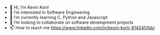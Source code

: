- 👋 Hi, I’m Kevin Korir
- 👀 I’m interested in Software Engineering
- 🌱 I’m currently learning C, Python and Javascript 
- 💞️ I’m looking to collaborate on software development projects
- 📫 How to reach me https://www.linkedin.com/in/kevin-korir-8142451bb/

<!---
kevinckorir/kevinckorir is a ✨ special ✨ repository because its `README.md` (this file) appears on your GitHub profile.
You can click the Preview link to take a look at your changes.
--->
